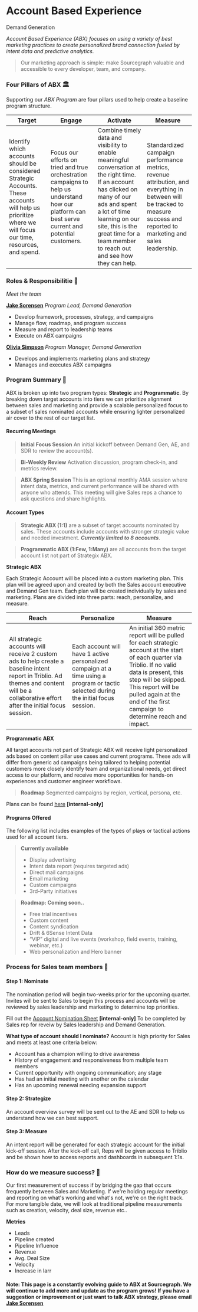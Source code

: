 # Account Based Experience

Demand Generation

_Account Based Experience (ABX) focuses on using a variety of best marketing practices to create personalized brand connection fueled by intent data and predictive analytics._

> Our marketing approach is simple: make Sourcegraph valuable and accessible to every developer, team, and company.

### Four Pillars of ABX 🏛

Supporting our _ABX Program_ are four pillars used to help create a baseline program structure.

| Target                                                                                                                                                      | Engage                                                                                                                                             | Activate                                                                                                                                                                                                                                                            | Measure                                                                                                                                                                      |
| ----------------------------------------------------------------------------------------------------------------------------------------------------------- | -------------------------------------------------------------------------------------------------------------------------------------------------- | ------------------------------------------------------------------------------------------------------------------------------------------------------------------------------------------------------------------------------------------------------------------- | ---------------------------------------------------------------------------------------------------------------------------------------------------------------------------- |
| Identify which accounts should be considered Strategic Accounts. These accounts will help us prioritize where we will focus our time, resources, and spend. | Focus our efforts on tried and true orchestration campaigns to help us understand how our platform can best serve current and potential customers. | Combine timely data and visibility to enable meaningful conversation at the right time. If an account has clicked on many of our ads and spent a lot of time learning on our site, this is the great time for a team member to reach out and see how they can help. | Standardized campaign performance metrics, revenue attribution, and everything in between will be tracked to measure success and reported to marketing and sales leadership. |

### Roles & Responsibilitie 👥

_Meet the team_

[**Jake Sorensen**](https://handbook.sourcegraph.com/team#jake-sorensen) _Program Lead, Demand Generation_

- Develop framework, processes, strategy, and campaigns
- Manage flow, roadmap, and program success
- Measure and report to leadership teams
- Execute on ABX campaigns

[**Olivia Simpson**](https://handbook.sourcegraph.com/team#olivia-simpson) _Program Manager, Demand Generation_

- Develops and implements marketing plans and strategy
- Manages and executes ABX campaigns

### Program Summary 📢

ABX is broken up into two program types: **Strategic** and **Programmatic**. By breaking down target accounts into tiers we can prioritize alignment between sales and marketing and provide a scalable personalized focus to a subset of sales nominated accounts while ensuring lighter personalized air cover to the rest of our target list.

#### Recurring Meetings

> **Initial Focus Session** An initial kickoff between Demand Gen, AE, and SDR to review the account(s).

> **Bi-Weekly Review** Activation discussion, program check-in, and metrics review.

> **ABX Spring Session** This is an optional monthly AMA session where intent data, metrics, and current performance will be shared with anyone who attends. This meeting will give Sales reps a chance to ask questions and share highlights.

#### Account Types

> **Strategic ABX (1:1)** are a subset of target accounts nominated by sales. These accounts include accounts with stronger strategic value and needed investment. _**Currently limited to 8 accounts**_.

> **Programmatic ABX (1:Few, 1:Many)** are all accounts from the target account list not part of Strategix ABX.

**Strategic ABX**

Each Strategic Account will be placed into a custom marketing plan. This plan will be agreed upon and created by both the Sales account executive and Demand Gen team. Each plan will be created individually by sales and marketing. Plans are divided into three parts: reach, personalize, and measure.

| Reach                                                                                                                                                                                      | Personalize                                                                                                                          | Measure                                                                                                                                                                                                                                                                   |
| ------------------------------------------------------------------------------------------------------------------------------------------------------------------------------------------ | ------------------------------------------------------------------------------------------------------------------------------------ | ------------------------------------------------------------------------------------------------------------------------------------------------------------------------------------------------------------------------------------------------------------------------- |
| All strategic accounts will receive 2 custom ads to help create a baseline intent report in Triblio. Ad themes and content will be a collaborative effort after the initial focus session. | Each account will have 1 active personalized campaign at a time using a program or tactic selected during the initial focus session. | An initial 360 metric report will be pulled for each strategic account at the start of each quarter via Triblio. If no valid data is present, this step will be skipped. This report will be pulled again at the end of the first campaign to determine reach and impact. |

**Programmatic ABX**

All target accounts not part of Strategic ABX will receive light personalized ads based on content pillar use cases and current programs. These ads will differ from generic ad campaigns being tailored to helping potential customers more closely identify team and organizational needs, get direct access to our platform, and receive more opportunities for hands-on experiences and customer engineer workflows.

> **Roadmap**
> Segmented campaigns by region, vertical, persona, etc.

Plans can be found [here](https://docs.google.com/spreadsheets/d/1WCU_XXs0M4z9EZ4j4tcPmwYesAVqH8ooLWRG5j96KOY/edit?usp=sharing) **[internal-only]**

#### Programs Offered

The following list includes examples of the types of plays or tactical actions used for all account tiers.

> **Currently available**
>
> - Display advertising
> - Intent data report (requires targeted ads)
> - Direct mail campaigns
> - Email marketing
> - Custom campaigns
> - 3rd-Party initiatives

> **Roadmap: Coming soon..**
>
> - Free trial incentives
> - Custom content
> - Content syndication
> - Drift & 6Sense Intent Data
> - “VIP” digital and live events (workshop, field events, training, webinar, etc.)
> - Web personalization and Hero banner

### Process for Sales team members 🚀

#### Step 1: Nominate

The nomination period will begin two-weeks prior for the upcoming quarter. Invites will be sent to Sales to begin this process and accounts will be reviewed by sales leadership and marketing to determine top priorities.

Fill out the [Account Nomination Sheet](https://docs.google.com/spreadsheets/d/1WCU_XXs0M4z9EZ4j4tcPmwYesAVqH8ooLWRG5j96KOY/edit?usp=sharing) **[internal-only]**
To be completed by Sales rep for reveiw by Sales leadership and Demand Generation.

**What type of account should I nominate?**
Account is high priority for Sales and meets at least one criteria below:

- Account has a champion willing to drive awareness
- History of engagement and responsiveness from multiple team members
- Current opportunity with ongoing communication; any stage
- Has had an initial meeting with another on the calendar
- Has an upcoming renewal needing expansion support

#### Step 2: Strategize

An account overview survey will be sent out to the AE and SDR to help us understand how we can best support.

#### Step 3: Measure

An intent report will be generated for each strategic account for the initial kick-off session. After the kick-off call, Reps will be given access to Triblio and be shown how to access reports and dashboards in subsequent 1:1s.

### How do we measure success? 📶

Our first measurement of success if by bridging the gap that occurs frequently between Sales and Marketing. If we're holding regular meetings and reporting on what's working and what's not, we're on the right track. For more tangible date, we will look at traditional pipeline measurements such as creation, velocity, deal size, revenue etc..

**Metrics**

- Leads
- Pipeline created
- Pipeline Influence
- Revenue
- Avg. Deal Size
- Velocity
- Increase in Iarr

#### Note: This page is a constantly evolving guide to ABX at Sourcegraph. We will continue to add more and update as the program grows! If you have a suggestion or improvement or just want to talk ABX strategy, please email [Jake Sorensen](jake@sourcegraph.com)
